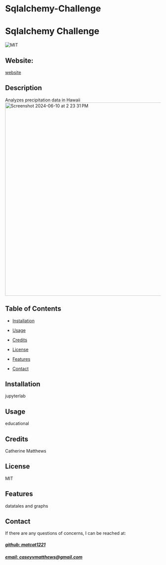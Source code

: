 # Sqlalchemy-Challenge
# Sqlalchemy Challenge
![MIT](https://img.shields.io/badge/License-MIT-blue)

## Website: 
[website](https://github.com/mattcat1221/Sqlalchemy-Challenge/blob/main/README.md)

## Description
Analyzes precipitation data in Hawaii 
<img width="625" alt="Screenshot 2024-06-10 at 2 23 31 PM" src="https://github.com/mattcat1221/Sqlalchemy-Challenge/assets/158774626/d90b086e-bdf6-4361-a1ad-e5ef50df4d6e">

## Table of Contents
- [Installation](#installation)
- [Usage](#usage)
- [Credits](#credits)
- [License](#license)
- [Features](#features)

- [Contact](#contact)

## Installation
jupyterlab

## Usage
educational

## Credits
Catherine Matthews 

## License
MIT

## Features
datatales and graphs 



## Contact
If there are any questions of concerns, I can be reached at:
##### [github: matcat1221](https://github.com/matcat1221)
##### [email: caseyvmatthews@gmail.com](mailto:caseyvmatthews@gmail.com)
